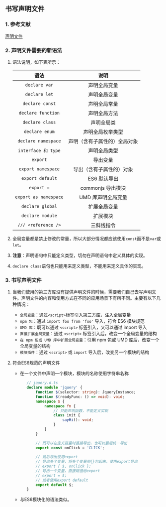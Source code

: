 ## 书写声明文件
### 1. 参考文献
[声明文件](https://ts.xcatliu.com/basics/declaration-files.html)
### 2. 声明文件需要的新语法

1. 语法说明，如下表所示：

   语法|说明
   :---:|:---:
   `declare var` | 声明全局变量
   `declare let` | 声明全局变量
   `declare const` | 声明全局常量
   `declare function` | 声明全局方法
   `declare class` | 声明全局类
   `declare enum` | 声明全局枚举类型
   `declare namespace` | 声明（含有子属性的）全局对象
   `interface 和 type` | 声明全局类型
   `export` | 导出变量
   `export namespace` | 导出（含有子属性的）对象
   `export default` | ES6 默认导出
   `export =` | commonjs 导出模块
   `export as namespace` | UMD 库声明全局变量
   `declare global` | 扩展全局变量
   `declare module` | 扩展模块
   `/// <reference />` | 三斜线指令
 
 2. 全局变量都是禁止修改的常量，所以大部分情况都应该使用`const`而不是`var`或`let`。 
 
 3. **注意**：声明语句中只能定义类型，切勿在声明语句中定义具体的实现。
 
 4. `declare class`语句也只能用来定义类型，不能用来定义具体的实现。
### 3. 书写声明文件
1. 当我们使用的第三方库没有提供声明文件的时候，需要我们自己去写声明文件。声明文件的内容和使用方式在不同的应用场景下有所不同。主要有以下几种情况：
    - `全局变量`：通过` <script> `标签引入第三方库，注入全局变量
    - `npm 包`：通过 `import foo from 'foo'` 导入，符合 ES6 模块规范
    - `UMD 库`：既可以通过 `<script>` 标签引入，又可以通过 import 导入
    - `直接扩展全局变量`：通过 `<script>` 标签引入后，改变一个全局变量的结构
    - `在 npm 包或 UMD 库中扩展全局变量`：引用 npm 包或 UMD 库后，改变一个全局变量的结构
    - `模块插件`：通过 `<script>` 或 `import` 导入后，改变另一个模块的结构

2. 符合ES6规范的声明文件
   - 在一个文件中声明一个模块，模块的名称使用字符串名称
     ```typescript
        // jquery.d.ts
        declare module 'jquery' {
            function $(selector: string): JqueryInstance;
            function $(readyFunc: () => void): void;
            namespace $ {
                namespace fn {
                    // 只能声明函数，不能定义实现
                    class init {
                        sayHi(): void;
                    }
                }
            }
        
            // 既可以在定义变量时直接导出，也可以最后统一导出
            export const onClick = 'CLICK';
        
            // 最后导出使用export
            // 导出多个变量，将多个变量用{}包起来，使用export导出
            // export { $, onClick };
            // 导出一个变量，直接赋值给export
            // export = $;
            // 或者使用export default
            export default $;
        }
     ```
   - 与ES6模块化的语法类似。